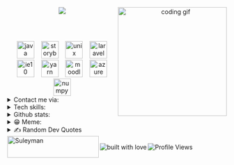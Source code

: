 <div align="center">
  <!-- Dynamic Header with Gradient -->
  <img src="https://capsule-render.vercel.app/api?type=waving&color=gradient&customColorList=2,4,6,8,12&height=160&section=header&text=Suleyman%20Jumaniyazov&desc=Full-Stack%20Developer%20|%20Engineering%20Student&fontSize=24&fontAlignY=25&descSize=22&descAlignY=55&animation=fadeIn"/>

  <!-- Gif picture -->
<img align="right" width="250" src="https://media.giphy.com/media/qgQUggAC3Pfv687qPC/giphy.gif" alt="coding gif"/>

  <!-- Animated Text -->
<!--  <img src="https://readme-typing-svg.herokuapp.com?font=Fira+Code&weight=600&size=24&duration=4000&pause=1000&color=28B463&center=true&vCenter=true&multiline=true&random=false&width=600&height=110&lines=Software+Engineering+Student;Full-Stack+Development+Enthusiast;Educational+Technology+Developer" alt="Typing SVG" />-->
<br><br>
</div>

<!-- Introduction Section -->
<div align="center">
  <img src="https://cdn.jsdelivr.net/gh/devicons/devicon/icons/java/java-original.svg" style="height:40px; margin: 0 6px;" alt="java logo" />
  <img src="https://cdn.jsdelivr.net/gh/devicons/devicon/icons/storybook/storybook-original.svg" style="height:40px; margin: 0 6px;" alt="storybook logo" />
  <img src="https://cdn.jsdelivr.net/gh/devicons/devicon/icons/unix/unix-original.svg" style="height:40px; margin: 0 6px;" alt="unix logo" />
  <img src="https://cdn.jsdelivr.net/gh/devicons/devicon/icons/laravel/laravel-original.svg" style="height:40px; margin: 0 6px;" alt="laravel logo" />
  <img src="https://cdn.jsdelivr.net/gh/devicons/devicon/icons/ie10/ie10-original.svg" style="height:40px; margin: 0 6px;" alt="ie10 logo" />
  <img src="https://cdn.jsdelivr.net/gh/devicons/devicon/icons/yarn/yarn-original.svg" style="height:40px; margin: 0 6px;" alt="yarn logo" />
  <img src="https://cdn.jsdelivr.net/gh/devicons/devicon/icons/moodle/moodle-original.svg" style="height:40px; margin: 0 6px;" alt="moodle logo" />
  <img src="https://cdn.jsdelivr.net/gh/devicons/devicon/icons/azure/azure-original.svg" style="height:40px; margin: 0 6px;" alt="azure logo" />
  <img src="https://cdn.jsdelivr.net/gh/devicons/devicon/icons/numpy/numpy-original.svg" style="height:40px; margin: 0 6px;" alt="numpy logo" />
</div>



 <!-- Social Links -->
<details>
<summary>Contact me via:</summary>
  <div align="center"> <p>
    <a href="mailto:suleyman290401@gmail.com"><img src="https://img.shields.io/badge/Gmail-D14836?style=for-the-badge&logo=gmail&logoColor=white" alt="Gmail"/></a>
    <a href="https://www.linkedin.com/in/suleyman-jumaniyazov"><img src="https://img.shields.io/badge/LinkedIn-0077B5?style=for-the-badge&logo=linkedin&logoColor=white" alt="LinkedIn"/></a>
    <a href="https://www.instagram.com/j.suleyman001/"><img src="https://img.shields.io/badge/Instagram-E4405F?style=for-the-badge&logo=instagram&logoColor=white" alt="Instagram"/></a>
     <!--<a href="https://www.instagram.com/suleymanjumaniyazov01/"><img src="https://img.shields.io/badge/Instagram-Alternative-E4405F?style=for-the-badge&logo=instagram&logoColor=white" alt="Instagram"/></a> -->
    <a href="https://t.me/Iprefernottosayit"><img src="https://img.shields.io/badge/Telegram-Message-0088CC?style=for-the-badge&logo=telegram&logoColor=white" alt="Telegram"/></a>
  </p></div>
 </details>

<!-- Skills Section -->
<details>
<summary>Tech skills:</summary>
        
![C](https://img.shields.io/badge/c-%2300599C.svg?style=for-the-badge&logo=c&logoColor=white)
![C#](https://img.shields.io/badge/c%23-%23239120.svg?style=for-the-badge&logo=csharp&logoColor=white)
![C++](https://img.shields.io/badge/c++-%2300599C.svg?style=for-the-badge&logo=c%2B%2B&logoColor=white)
![.Net](https://img.shields.io/badge/.NET-5C2D91?style=for-the-badge&logo=.net&logoColor=white)
![JavaScript](https://img.shields.io/badge/javascript-%23323330.svg?style=for-the-badge&logo=javascript&logoColor=%23F7DF1E)
![Java](https://img.shields.io/badge/java-%23ED8B00.svg?style=for-the-badge&logo=openjdk&logoColor=white) 
![Kotlin](https://img.shields.io/badge/kotlin-%237F52FF.svg?style=for-the-badge&logo=kotlin&logoColor=white) 
![Swift](https://img.shields.io/badge/swift-F54A2A?style=for-the-badge&logo=swift&logoColor=white)
![PHP](https://img.shields.io/badge/php-%23777BB4.svg?style=for-the-badge&logo=php&logoColor=white) 
![PowerShell](https://img.shields.io/badge/PowerShell-%235391FE.svg?style=for-the-badge&logo=powershell&logoColor=white)
![Python](https://img.shields.io/badge/python-3670A0?style=for-the-badge&logo=python&logoColor=ffdd54)
![Windows Terminal](https://img.shields.io/badge/Windows%20Terminal-%234D4D4D.svg?style=for-the-badge&logo=windows-terminal&logoColor=white)
![Markdown](https://img.shields.io/badge/markdown-%23000000.svg?style=for-the-badge&logo=markdown&logoColor=white) 
![HTML5](https://img.shields.io/badge/html5-%23E34F26.svg?style=for-the-badge&logo=html5&logoColor=white) 
![CSS3](https://img.shields.io/badge/css3-%231572B6.svg?style=for-the-badge&logo=css3&logoColor=white) 
![Dart](https://img.shields.io/badge/dart-%230175C2.svg?style=for-the-badge&logo=dart&logoColor=white)
![Bash Script](https://img.shields.io/badge/bash_script-%23121011.svg?style=for-the-badge&logo=gnu-bash&logoColor=white)
![Heroku](https://img.shields.io/badge/heroku-%23430098.svg?style=for-the-badge&logo=heroku&logoColor=white)
![AWS](https://img.shields.io/badge/AWS-%23FF9900.svg?style=for-the-badge&logo=amazon-aws&logoColor=white) 
![Azure](https://img.shields.io/badge/azure-%230072C6.svg?style=for-the-badge&logo=microsoftazure&logoColor=white) 
![JavaFX](https://img.shields.io/badge/javafx-%23FF0000.svg?style=for-the-badge&logo=javafx&logoColor=white) 
![Bootstrap](https://img.shields.io/badge/bootstrap-%238511FA.svg?style=for-the-badge&logo=bootstrap&logoColor=white)
![Chart.js](https://img.shields.io/badge/chart.js-F5788D.svg?style=for-the-badge&logo=chart.js&logoColor=white) 
![Ionic](https://img.shields.io/badge/Ionic-%233880FF.svg?style=for-the-badge&logo=Ionic&logoColor=white) 
![Express.js](https://img.shields.io/badge/express.js-%23404d59.svg?style=for-the-badge&logo=express&logoColor=%2361DAFB) 
![OpenCV](https://img.shields.io/badge/opencv-%23white.svg?style=for-the-badge&logo=opencv&logoColor=white) 
![NodeJS](https://img.shields.io/badge/node.js-6DA55F?style=for-the-badge&logo=node.js&logoColor=white) 
![Yarn](https://img.shields.io/badge/yarn-%232C8EBB.svg?style=for-the-badge&logo=yarn&logoColor=white) 
![WordPress](https://img.shields.io/badge/WordPress-%23117AC9.svg?style=for-the-badge&logo=WordPress&logoColor=white) 
![Web3.js](https://img.shields.io/badge/web3.js-F16822?style=for-the-badge&logo=web3.js&logoColor=white)
![Vite](https://img.shields.io/badge/vite-%23646CFF.svg?style=for-the-badge&logo=vite&logoColor=white) 
![Vue.js](https://img.shields.io/badge/vue.js-%2335495e.svg?style=for-the-badge&logo=vuedotjs&logoColor=%234FC08D)
![Spring](https://img.shields.io/badge/spring-%236DB33F.svg?style=for-the-badge&logo=spring&logoColor=white)
![SASS](https://img.shields.io/badge/SASS-hotpink.svg?style=for-the-badge&logo=SASS&logoColor=white) 
![Apache](https://img.shields.io/badge/apache-%23D42029.svg?style=for-the-badge&logo=apache&logoColor=white) 
![Apache Maven](https://img.shields.io/badge/Apache%20Maven-C71A36?style=for-the-badge&logo=Apache%20Maven&logoColor=white) 
![Apache Tomcat](https://img.shields.io/badge/apache%20tomcat-%23F8DC75.svg?style=for-the-badge&logo=apache-tomcat&logoColor=black) 
![MariaDB](https://img.shields.io/badge/MariaDB-003545?style=for-the-badge&logo=mariadb&logoColor=white)
![MySQL](https://img.shields.io/badge/mysql-4479A1.svg?style=for-the-badge&logo=mysql&logoColor=white)
![Hibernate](https://img.shields.io/badge/Hibernate-59666C?style=for-the-badge&logo=Hibernate&logoColor=white) 
![SQLite](https://img.shields.io/badge/sqlite-%2307405e.svg?style=for-the-badge&logo=sqlite&logoColor=white) 
![Postgres](https://img.shields.io/badge/postgres-%23316192.svg?style=for-the-badge&logo=postgresql&logoColor=white)
![Adobe After Effects](https://img.shields.io/badge/Adobe%20After%20Effects-9999FF.svg?style=for-the-badge&logo=Adobe%20After%20Effects&logoColor=white) 
![Adobe Fonts](https://img.shields.io/badge/Adobe%20Fonts-000B1D.svg?style=for-the-badge&logo=Adobe%20Fonts&logoColor=white) 
![Adobe Photoshop](https://img.shields.io/badge/adobe%20photoshop-%2331A8FF.svg?style=for-the-badge&logo=adobe%20photoshop&logoColor=white) 
![Adobe Lightroom Classic](https://img.shields.io/badge/Adobe%20Lightroom%20Classic-31A8FF.svg?style=for-the-badge&logo=Adobe%20Lightroom%20Classic&logoColor=white) 
![Blender](https://img.shields.io/badge/blender-%23F5792A.svg?style=for-the-badge&logo=blender&logoColor=white)
![Canva](https://img.shields.io/badge/Canva-%2300C4CC.svg?style=for-the-badge&logo=Canva&logoColor=white)
![Adobe Lightroom](https://img.shields.io/badge/Adobe%20Lightroom-31A8FF.svg?style=for-the-badge&logo=Adobe%20Lightroom&logoColor=white)
![Adobe Dreamweaver](https://img.shields.io/badge/Adobe%20Dreamweaver-FF61F6.svg?style=for-the-badge&logo=Adobe%20Dreamweaver&logoColor=white)
![Pandas](https://img.shields.io/badge/pandas-%23150458.svg?style=for-the-badge&logo=pandas&logoColor=white)
![NumPy](https://img.shields.io/badge/numpy-%23013243.svg?style=for-the-badge&logo=numpy&logoColor=white)
![Git](https://img.shields.io/badge/git-%23F05033.svg?style=for-the-badge&logo=git&logoColor=white) 
![GitHub Actions](https://img.shields.io/badge/github%20actions-%232671E5.svg?style=for-the-badge&logo=githubactions&logoColor=white) 
![GitLab CI](https://img.shields.io/badge/gitlab%20CI-%23181717.svg?style=for-the-badge&logo=gitlab&logoColor=white)
![GitLab](https://img.shields.io/badge/gitlab-%23181717.svg?style=for-the-badge&logo=gitlab&logoColor=white) 
![GitHub](https://img.shields.io/badge/github-%23121011.svg?style=for-the-badge&logo=github&logoColor=white) 
![MUI](https://img.shields.io/badge/MUI-%230081CB.svg?style=for-the-badge&logo=mui&logoColor=white) 
![NPM](https://img.shields.io/badge/NPM-%23CB3837.svg?style=for-the-badge&logo=npm&logoColor=white)
![Thymeleaf](https://img.shields.io/badge/Thymeleaf-%23005C0F.svg?style=for-the-badge&logo=Thymeleaf&logoColor=white)
![Arduino](https://img.shields.io/badge/-Arduino-00979D?style=for-the-badge&logo=Arduino&logoColor=white) 
![Cisco](https://img.shields.io/badge/cisco-%23049fd9.svg?style=for-the-badge&logo=cisco&logoColor=black)
![Docker](https://img.shields.io/badge/docker-%230db7ed.svg?style=for-the-badge&logo=docker&logoColor=white) 
![Raspberry Pi](https://img.shields.io/badge/-Raspberry_Pi-C51A4A?style=for-the-badge&logo=Raspberry-Pi) 
![Postman](https://img.shields.io/badge/Postman-FF6C37?style=for-the-badge&logo=postman&logoColor=white) 
![Swagger](https://img.shields.io/badge/-Swagger-%23Clojure?style=for-the-badge&logo=swagger&logoColor=white) 
![Power Bi](https://img.shields.io/badge/power_bi-F2C811?style=for-the-badge&logo=powerbi&logoColor=black) 
![Gradle](https://img.shields.io/badge/Gradle-02303A.svg?style=for-the-badge&logo=Gradle&logoColor=white) 
![Flutter](https://img.shields.io/badge/Flutter-%2302569B.svg?style=for-the-badge&logo=Flutter&logoColor=white) 
![Apache Hive](https://img.shields.io/badge/Apache%20Hive-FDEE21?style=for-the-badge&logo=apachehive&logoColor=black) 
![Laravel](https://img.shields.io/badge/laravel-%23FF2D20.svg?style=for-the-badge&logo=laravel&logoColor=white) 
![Oracle](https://img.shields.io/badge/Oracle-F80000?style=for-the-badge&logo=oracle&logoColor=white)
</details>
<details>
  <!-- GitHub Stats -->
<summary>Github stats:</summary>
<p align="center">
  <img width="30%" src="https://github-readme-stats.vercel.app/api?username=Suleyman001&show_icons=true&theme=tokyonight" alt="Suleyman001's GitHub Stats" />
  <img width="32%" src="https://github-readme-streak-stats.herokuapp.com/?user=Suleyman001&theme=tokyonight" alt="Suleyman001's GitHub Streak" />
  <img width="23%" src="https://github-readme-stats.vercel.app/api/top-langs/?username=Suleyman001&layout=compact&theme=tokyonight" alt="Top Languages" />
</p>
<img src="https://github-readme-activity-graph.vercel.app/graph?username=Suleyman001&theme=react-dark&hide_border=true" width="95%"/>
</details>

<!-- Meme -->
<details> 
<summary>😁 Meme:</summary>
<img alt="Random Memes" height="250px" src="https://web.ohidur.com/memes/random.jpg?category=programming">
</details>

<!-- Quotes -->
<details> 
<summary>✍️ Random Dev Quotes </summary>
<img alt="Random Quotes" height="250px"  src="https://quotes-github-readme.vercel.app/api?type=horizontal&theme=radical">
</details>

<!-- Footer 
<p align="center">
  <div align="center">
 <img src="https://readme-typing-svg.demolab.com?font=Fira+Code&size=30&duration=3000&pause=1000&color=2F81F7&center=true&vCenter=true&width=700&lines=Welcome+to+my+profile!;Have+fun!;Enjoy+the+design!;Thank+you+for+your+attention!;Köszönöm+a+figyelmet!;Спасибо+за+внимание!;谢谢+您的+关注!;شكرًا+على+اهتمامكم!;धन्यवाद+आपके+ध्यान+के+लिए!;Merci+pour+votre+attention!;Danke+für+Ihre+Aufmerksamkeit!;Grazie+per+la+vostra+attenzione!;And+it+starts+again!" alt="Typing SVG" />
<!-- Footer 
<p align="center">
  <img src="https://readme-typing-svg.demolab.com?font=Fira+Code&size=30&duration=3000&pause=1000&color=2F81F7&center=true&vCenter=true&width=700&lines=Welcome+to+my+profile!;Have+fun!;Enjoy+the+design!;Thank+you+for+your+attention!;Köszönöm+a+figyelmet!;Спасибо+за+внимание!;谢谢+您的+关注!;شكرًا+على+اهتمامكم!;धन्यवाद+आपके+ध्यान+के+लिए!;Merci+pour+votre+attention!;Danke+für+Ihre+Aufmerksamkeit!;Grazie+per+la+vostra+attenzione!;And+it+starts+again!" alt="Typing SVG" />
</p>
-->
  <!-- Profile Views Counter -->   
  <div style="display: flex; align-items: center;">
  <a href="https://ko-fi.com/jsuleyman"><img align="left" src="https://cdn.ko-fi.com/cdn/kofi3.png?v=3" height="50" width="210" alt="Suleyman"/></a>
  <img src="https://forthebadge.com/images/badges/built-with-love.svg" alt="built with love"/>
  <img align="right" src="https://komarev.com/ghpvc/?username=Suleyman001&style=for-the-badge&color=28B463" alt="Profile Views"/>
</div>
